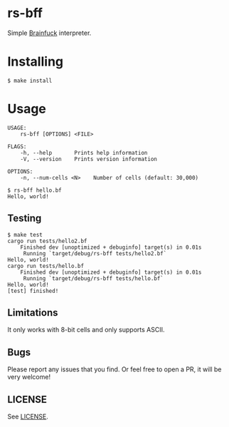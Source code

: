 # rs-bff

Simple [Brainfuck](https://esolangs.org/wiki/Brainfuck) interpreter.

# Installing

```
$ make install
```

# Usage

```
USAGE:
    rs-bff [OPTIONS] <FILE>

FLAGS:
    -h, --help       Prints help information
    -V, --version    Prints version information

OPTIONS:
    -n, --num-cells <N>    Number of cells (default: 30,000)
```

```
$ rs-bff hello.bf
Hello, world!
```

## Testing

```
$ make test
cargo run tests/hello2.bf
    Finished dev [unoptimized + debuginfo] target(s) in 0.01s
     Running `target/debug/rs-bff tests/hello2.bf`
Hello, world!
cargo run tests/hello.bf
    Finished dev [unoptimized + debuginfo] target(s) in 0.01s
     Running `target/debug/rs-bff tests/hello.bf`
Hello, world!
[test] finished!
```

## Limitations

It only works with 8-bit cells and only supports ASCII.

## Bugs

Please report any issues that you find. Or feel free to open a PR, it will be very welcome!

## LICENSE

See [LICENSE](https://github.com/csixteen/rs-bff/blob/master/LICENSE).
